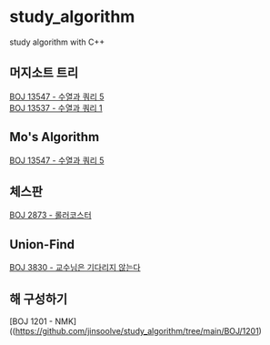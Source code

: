# study_algorithm
study algorithm with C++

## 머지소트 트리
[BOJ 13547 - 수열과 쿼리 5](https://github.com/jinsoolve/study_algorithm/tree/main/BOJ/13547)<br/>
[BOJ 13537 - 수열과 쿼리 1](https://github.com/jinsoolve/study_algorithm/tree/main/BOJ/13537)

## Mo's Algorithm
[BOJ 13547 - 수열과 쿼리 5](https://github.com/jinsoolve/study_algorithm/tree/main/BOJ/13547)

## 체스판 
[BOJ 2873 - 롤러코스터](https://github.com/jinsoolve/study_algorithm/tree/main/BOJ/2873)

## Union-Find
[BOJ 3830 - 교수님은 기다리지 않는다](https://github.com/jinsoolve/study_algorithm/tree/main/BOJ/3830)

## 해 구성하기
[BOJ 1201 - NMK]((https://github.com/jinsoolve/study_algorithm/tree/main/BOJ/1201)